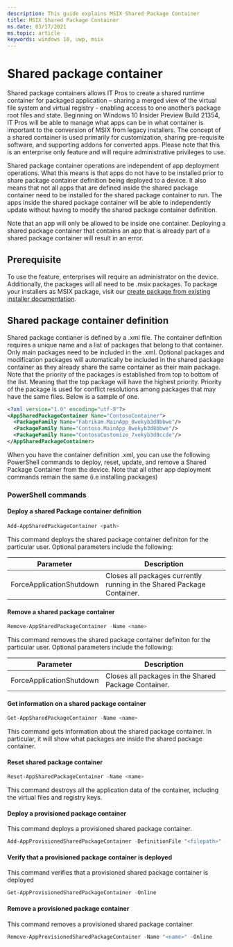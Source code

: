 ```yaml
---
description: This guide explains MSIX Shared Package Container
title: MSIX Shared Package Container
ms.date: 03/17/2021
ms.topic: article
keywords: windows 10, uwp, msix
---
```


# Shared package container 
Shared package containers allows IT Pros to create a shared runtime container for packaged application – sharing a merged view of the virtual file system and virtual registry - enabling access to one another’s package root files and state. Beginning on Windows 10 Insider Preview Build 21354,  IT Pros will be able to manage what apps can be in what container is important to the conversion of MSIX from legacy installers. The concept of a shared container is used primarily for customization, sharing pre-requisite software, and supporting addons for converted apps. Please note that this is an enterprise only feature and will require administrative privileges to use.  

Shared package container operations are independent of app deployment operations. What this means is that apps do not have to be installed prior to share package container definition being deployed to a device. It also means that not all apps that are defined inside the shared package container need to be installed for the shared package container to run. The apps inside the shared package container will be able to independently update without having to modify the shared package container definition.  

Note that an app will only be allowed to be inside one container. Deploying a shared package container that contains an app that is already part of a shared package container will result in an error.  

## Prerequisite  
To use the feature, enterprises will require an administrator on the device. Additionally, the packages will all need to be .msix packages. To package your installers as MSIX package, visit our [create package from existing installer documentation](../packaging-tool/create-an-msix-overview.md).  

## Shared package container definition
Shared package contianer is defined by a .xml file.  The container definition requires a unique name and a list of packages that belong to that container. Only main packages need to be included in the .xml. Optional packages and modification packages will automatically be included in the shared package container as they already share the same container as their main package. Note that the priority of the packages is established from top to bottom of the list. Meaning that the top package will have the highest priority. Priority of the package is used for conflict resolutions among packages that may have the same files. Below is a sample of one.  

```xml
<?xml version="1.0" encoding="utf-8"?> 
<AppSharedPackageContainer Name="ContosoContainer"> 
  <PackageFamily Name="Fabrikam.MainApp_8wekyb3d8bbwe"/> 
  <PackageFamily Name="Contoso.MainApp_8wekyb3d8bbwe"/> 
  <PackageFamily Name="ContosoCustomize_7xekyb3d8ccde"/> 
</AppSharedPackageContainer>   
```
When you have the container definition .xml, you can use the following PowerShell commands to deploy, reset, update, and remove a Shared Package Container from the device. Note that all other app deployment commands remain the same (i.e installing packages)

### PowerShell commands 

#### Deploy a shared Package container definition 

```powershell
Add-AppSharedPackageContainer <path> 
``` 
This command deploys the shared package container definiton for the particular user. Optional parameters include the following: 

|**Parameter** |	**Description**|
|---------|---------|
|ForceApplicationShutdown |Closes all packages currently running in the Shared Package Container. |

#### Remove a shared package container

```powershell
Remove-AppSharedPackageContainer -Name <name>  
``` 
This command removes the shared package container definiton for the particular user. Optional parameters include the following: 

|**Parameter** |	**Description**|
|---------|---------|
|ForceApplicationShutdown  |Closes all packages in the Shared Package Container.  |

#### Get information on a shared package container
 
```powershell
Get-AppSharedPackageContainer -Name <name> 
``` 
This command gets information about the shared package container. In particular, it will show what packages are inside the shared package container. 

#### Reset shared package container

```powershell
Reset-AppSharedPackageContainer -Name <name>  
``` 
This command destroys all the application data of the container, including the virtual files and registry keys.

#### Deploy a provisioned package container

This command deploys a provisioned shared package container.

```powershell
Add-AppProvisionedSharedPackageContainer -DefinitionFile "<filepath>" -Online
```

#### Verify that a provisioned package container is deployed

This command verifies that a provisioned shared package container is deployed

```powershell
Get-AppProvisionedSharedPackageContainer -Online
```

#### Remove a provisioned package container

This command removes a provisioned shared package container

```powershell
Remove-AppProvisionedSharedPackageContainer -Name "<name>" -Online
```


